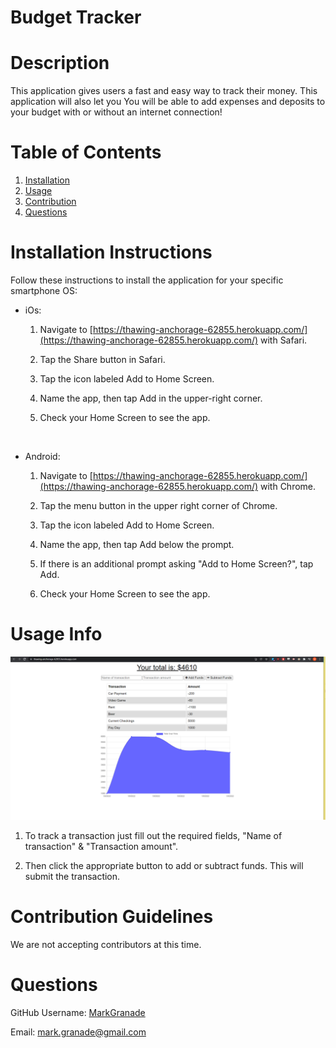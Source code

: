 # Budget Tracker

# Description

This application gives users a fast and easy way to track their money. This application will also let you You will be able to add expenses and deposits to your budget with or without an internet connection!

# Table of Contents

1. [Installation](#installation)
2. [Usage](#usage)
3. [Contribution](#contribution)
4. [Questions](#questions)

# Installation Instructions

Follow these instructions to install the application for your specific smartphone OS:

- iOs:

  1. Navigate to [https://thawing-anchorage-62855.herokuapp.com/](https://thawing-anchorage-62855.herokuapp.com/) with Safari.

  2. Tap the Share button in Safari.

  3. Tap the icon labeled Add to Home Screen.

  4. Name the app, then tap Add in the upper-right corner.

  5. Check your Home Screen to see the app.

<br>

- Android:

  1. Navigate to [https://thawing-anchorage-62855.herokuapp.com/](https://thawing-anchorage-62855.herokuapp.com/) with Chrome.

  2. Tap the menu button in the upper right corner of Chrome.

  3. Tap the icon labeled Add to Home Screen.

  4. Name the app, then tap Add below the prompt.

  5. If there is an additional prompt asking "Add to Home Screen?", tap Add.

  6. Check your Home Screen to see the app.

# Usage Info

![app screenshot](public/img/budget-tracker.png)

1. To track a transaction just fill out the required fields, "Name of transaction" & "Transaction amount".

2. Then click the appropriate button to add or subtract funds. This will submit the transaction.

# Contribution Guidelines

We are not accepting contributors at this time.

# Questions

GitHub Username: [MarkGranade](https://github.com/MarkGranade)

Email: <mark.granade@gmail.com>
